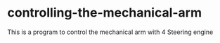 # controlling-the-mechanical-arm
This is a program to control the mechanical arm with 4 Steering engine
